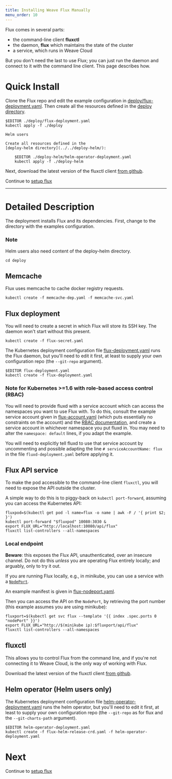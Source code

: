 ```yaml
---
title: Installing Weave Flux Manually
menu_order: 10
---
```


Flux comes in several parts:

-   the command-line client **fluxctl**
-   the daemon, **flux** which maintains the state of the cluster
-   a service, which runs in Weave Cloud

But you don't need the last to use Flux; you can just run the daemon
and connect to it with the command line client. This page describes
how.

# Quick Install

Clone the Flux repo and edit the example configuration in
[deploy/flux-deployment.yaml](../../deploy/flux-deployment.yaml). Then
create all the resources defined in the
[deploy directory](../../deploy/).

```
$EDITOR ./deploy/flux-deployment.yaml
kubectl apply -f ./deploy
```

```
Helm users

Create all resources defined in the
[deploy-helm directory](../../deploy-helm/):

    $EDITOR ./deploy-helm/helm-operator-deployment.yaml
    kubectl apply -f ./deploy-helm
```

Next, download the latest version of the fluxctl client [from github](https://github.com/weaveworks/flux/releases).

Continue to [setup flux](./setup.md)

---

# Detailed Description

The deployment installs Flux and its dependencies. First, change to
the directory with the examples configuration.

### Note

Helm users also need content of the deploy-helm directory.

```
cd deploy
```

## Memcache

Flux uses memcache to cache docker registry requests.

```
kubectl create -f memcache-dep.yaml -f memcache-svc.yaml
```

## Flux deployment

You will need to create a secret in which Flux will store its SSH
key. The daemon won't start without this present.

```
kubectl create -f flux-secret.yaml
```

The Kubernetes deployment configuration file
[flux-deployment.yaml](../../deploy/flux-deployment.yaml) runs the
Flux daemon, but you'll need to edit it first, at least to supply your
own configuration repo (the `--git-repo` argument).

```
$EDITOR flux-deployment.yaml
kubectl create -f flux-deployment.yaml
```

### Note for Kubernetes >=1.6 with role-based access control (RBAC)

You will need to provide fluxd with a service account which can access
the namespaces you want to use Flux with. To do this, consult the
example service account given in
[flux-account.yaml](../../deploy/flux-account.yaml) (which
puts essentially no constraints on the account) and the
[RBAC documentation](https://kubernetes.io/docs/admin/authorization/rbac/),
and create a service account in whichever namespace you put fluxd
in. You may need to alter the `namespace: default` lines, if you adapt
the example.

You will need to explicitly tell fluxd to use that service account by
uncommenting and possible adapting the line `# serviceAccountName:
flux` in the file `fluxd-deployment.yaml` before applying it.

## Flux API service

To make the pod accessible to the command-line client `fluxctl`, you
will need to expose the API outside the cluster.

A simple way to do this is to piggy-back on `kubectl port-forward`,
assuming you can access the Kubernetes API:

```
fluxpod=$(kubectl get pod -l name=flux -o name | awk -F / '{ print $2; }')
kubectl port-forward "$fluxpod" 10080:3030 &
export FLUX_URL="http://localhost:10080/api/flux"
fluxctl list-controllers --all-namespaces
```

### Local endpoint

**Beware**: this exposes the Flux API, unauthenticated, over an
insecure channel. Do not do this _unless_ you are operating Flux
entirely locally; and arguably, only to try it out.

If you are running Flux locally, e.g., in minikube, you can use a
service with a
[`NodePort`](http://kubernetes.io/docs/user-guide/services/#type-nodeport).

An example manifest is given in
[flux-nodeport.yaml](../../deploy/flux-nodeport.yaml).

Then you can access the API on the `NodePort`, by retrieving the port
number (this example assumes you are using minikube):

```
fluxport=$(kubectl get svc flux --template '{{ index .spec.ports 0 "nodePort" }}')
export FLUX_URL="http://$(minikube ip):$fluxport/api/flux"
fluxctl list-controllers --all-namespaces
```

## fluxctl

This allows you to control Flux from the command line, and if you're
not connecting it to Weave Cloud, is the only way of working with
Flux.

Download the latest version of the fluxctl client
[from github](https://github.com/weaveworks/flux/releases).

## Helm operator (Helm users only)

The Kubernetes deployment configuration file
[helm-operator-deployment.yaml](../../deploy-helm/helm-operator-deployment.yaml) runs the
helm operator, but you'll need to edit it first, at least to supply your
own configuration repo (the `--git-repo` as for flux and the `--git-charts-path`
argument).

```
$EDITOR helm-operator-deployment.yaml
kubectl create -f flux-helm-release-crd.yaml -f helm-operator-deployment.yaml
```

# Next

Continue to [setup flux](./setup.md)

